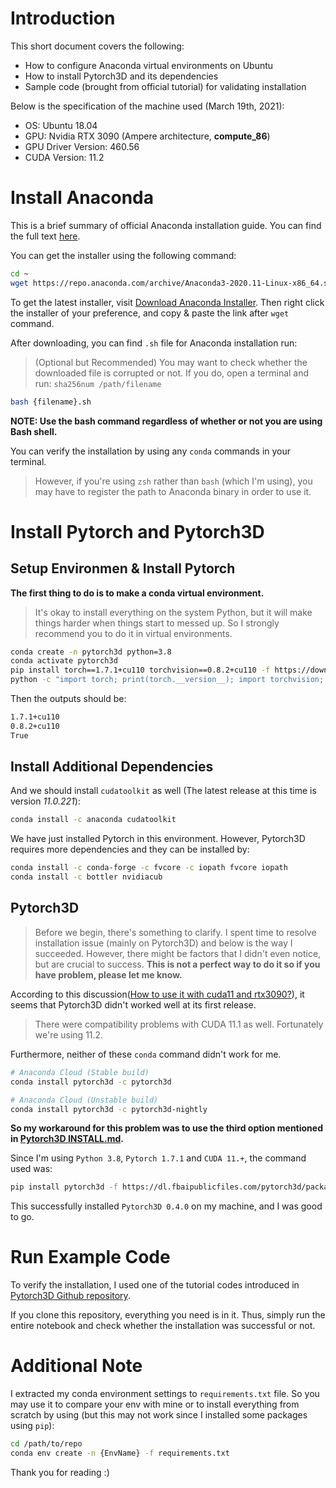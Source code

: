 # Introduction

This short document covers the following:

- How to configure Anaconda virtual environments on Ubuntu
- How to install Pytorch3D and its dependencies
- Sample code (brought from official tutorial) for validating installation

Below is the specification of the machine used (March 19th, 2021):
- OS: Ubuntu 18.04
- GPU: Nvidia RTX 3090 (Ampere architecture, **compute_86**)
- GPU Driver Version: 460.56       
- CUDA Version: 11.2 

# Install Anaconda

This is a brief summary of official Anaconda installation guide. You can find the full text [here](https://docs.anaconda.com/anaconda/install/linux/).

You can get the installer using the following command:

```bash
cd ~    
wget https://repo.anaconda.com/archive/Anaconda3-2020.11-Linux-x86_64.sh
```

To get the latest installer, visit [Download Anaconda Installer](https://www.anaconda.com/products/individual#Downloads). Then right click the installer of your preference, and copy & paste the link after `wget` command.

After downloading, you can find `.sh` file for Anaconda installation run:

> (Optional but Recommended) You may want to check whether the downloaded file is corrupted or not. If you do, open a terminal and run:
`sha256num /path/filename` 

```bash
bash {filename}.sh
```

**NOTE: Use the bash command regardless of whether or not you are using Bash shell.**

You can verify the installation by using any `conda` commands in your terminal. 

> However, if you're using `zsh` rather than `bash` (which I'm using), you may have to register the path to Anaconda binary in order to use it.

# Install Pytorch and Pytorch3D

## Setup Environmen & Install Pytorch

**The first thing to do is to make a conda virtual environment.** 

> It's okay to install everything on the system Python, but it will make things harder when things start to messed up. So I strongly recommend you to do it in virtual environments.
 
```bash
conda create -n pytorch3d python=3.8
conda activate pytorch3d
pip install torch==1.7.1+cu110 torchvision==0.8.2+cu110 -f https://download.pytorch.org/whl/torch_stable.html
python -c "import torch; print(torch.__version__); import torchvision; print(torchvision.__version__); print(torch.cuda.is_available())"
```

 Then the outputs should be:

```bash
1.7.1+cu110
0.8.2+cu110
True
 ```

## Install Additional Dependencies

 And we should install `cudatoolkit` as well (The latest release at this time is version *11.0.221*):

 ```bash
 conda install -c anaconda cudatoolkit 
 ```

 We have just installed Pytorch in this environment. However, Pytorch3D requires more dependencies and they can be installed by:

 ```bash
 conda install -c conda-forge -c fvcore -c iopath fvcore iopath
conda install -c bottler nvidiacub
 ```

 ## Pytorch3D

 > Before we begin, there's something to clarify. I spent time to resolve installation issue (mainly on Pytorch3D) and below is the way I succeeded. However, there might be factors that I didn't even notice, but are crucial to success. **This is not a perfect way to do it so if you have problem, please let me know.**

 According to this discussion([How to use it with cuda11 and rtx3090?](https://github.com/facebookresearch/pytorch3d/issues/421)), it seems that Pytorch3D didn't worked well at its first release.  
 > There were compatibility problems with CUDA 11.1 as well. Fortunately we're using 11.2.     

Furthermore, neither of these `conda` command didn't work for me.

```bash
# Anaconda Cloud (Stable build)
conda install pytorch3d -c pytorch3d

# Anaconda Cloud (Unstable build)
conda install pytorch3d -c pytorch3d-nightly
```

**So my workaround for this problem was to use the third option mentioned in [Pytorch3D INSTALL.md](https://github.com/facebookresearch/pytorch3d/blob/master/INSTALL.md).** 

Since I'm using `Python 3.8`, `Pytorch 1.7.1` and `CUDA 11.+`, the command used was:

```bash
pip install pytorch3d -f https://dl.fbaipublicfiles.com/pytorch3d/packaging/wheels/py38_cu110_pyt171/download.html

```

This successfully installed `Pytorch3D 0.4.0` on my machine, and I was good to go.

# Run Example Code

To verify the installation, I used one of the tutorial codes introduced in [Pytorch3D Github repository](https://github.com/facebookresearch/pytorch3d).

If you clone this repository, everything you need is in it. Thus, simply run the entire notebook and check whether the installation was successful or not. 

# Additional Note

I extracted my conda environment settings to `requirements.txt` file. So you may use it to compare your env with mine or to install everything from scratch by using (but this may not work since I installed some packages using `pip`):

```bash
cd /path/to/repo
conda env create -n {EnvName} -f requirements.txt
```

Thank you for reading :)
 
